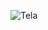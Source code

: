 ![Tela](https://user-images.githubusercontent.com/92827920/138011162-4c896c4d-4331-4009-b9f3-b97ac00851ce.PNG)
